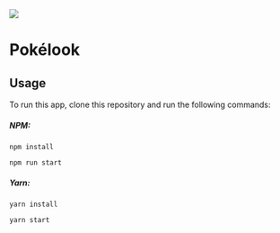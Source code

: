 <a href="https://github.com/eatpiern/pokelook">

  <img align="center" src="https://github-readme-stats.vercel.app/api/pin/?username=eatpiern&repo=Pokélook&theme=material-palenight" />

</a>
  
  

# Pokélook

## Usage

To run this app, clone this repository and run the following commands:

<h5>NPM: </h5>
  
  `npm install`

  `npm run start`

<h5>Yarn: </h5>
  
  `yarn install`
  
  `yarn start`
